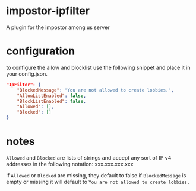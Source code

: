 # impostor-ipfilter
A plugin for the impostor among us server

# configuration
to configure the allow and blocklist use the following snippet and place it in your config.json.

```json
"IpFilter": {
	"BlockedMessage": "You are not allowed to create lobbies.",
	"AllowListEnabled": false,
	"BlockListEnabled": false,
	"Allowed": [],
	"Blocked": []
}
```

# notes
`Allowed` and `Blocked` are lists of strings and accept any sort of IP v4 addresses in the following notation: xxx.xxx.xxx.xxx

if `Allowed` or `Blocked` are missing, they default to false
if `BlockedMessage` is empty or missing it will default to `You are not allowed to create lobbies.`